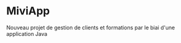 MiviApp
=======
Nouveau projet de gestion de clients et formations par le biai d'une application Java
